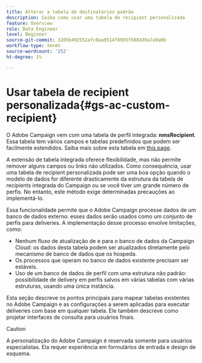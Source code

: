 ```yaml
---
title: Alterar a tabela de destinatários padrão
description: Saiba como usar uma tabela de recipient personalizada
feature: Overview
role: Data Engineer
level: Beginner
source-git-commit: 3205b492552afc0aa0514f8995f508439a7a9a0b
workflow-type: tm+mt
source-wordcount: '252'
ht-degree: 1%

---
```


# Usar tabela de recipient personalizada{#gs-ac-custom-recipient}

O Adobe Campaign vem com uma tabela de perfil integrada: **nmsRecipient**. Essa tabela tem vários campos e tabelas predefinidos que podem ser facilmente estendidos. Saiba mais sobre esta tabela em [this page](datamodel.md#ootb-profiles).

A extensão de tabela integrada oferece flexibilidade, mas não permite remover alguns campos ou links não utilizados. Como consequência, usar uma tabela de recipient personalizada pode ser uma boa opção quando o modelo de dados for diferente drasticamente da estrutura da tabela de recipients integrada do Campaign ou se você tiver um grande número de perfis.  No entanto, este método exige determinadas precauções ao implementá-lo.

Essa funcionalidade permite que o Adobe Campaign processe dados de um banco de dados externo: esses dados serão usados como um conjunto de perfis para deliveries. A implementação desse processo envolve limitações, como:

* Nenhum fluxo de atualização de e para o banco de dados da Campaign Cloud: os dados desta tabela podem ser atualizados diretamente pelo mecanismo de banco de dados que os hospeda.
* Os processos que operam no banco de dados existente precisam ser estáveis.
* Uso de um banco de dados de perfil com uma estrutura não padrão: possibilidade de delivery em perfis salvos em várias tabelas com várias estruturas, usando uma única instância.

Esta seção descreve os pontos principais para mapear tabelas existentes no Adobe Campaign e as configurações a serem aplicadas para executar deliveries com base em qualquer tabela. Ele também descreve como projetar interfaces de consulta para usuários finais.

>[!CAUTION]
>
>A personalização do Adobe Campaign é reservada somente para usuários especialistas. Ela requer experiência em formulários de entrada e design de esquema.

